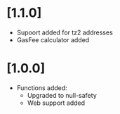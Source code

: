 # [1.1.0]

- Supoort added for tz2 addresses
- GasFee calculator added


# [1.0.0]

* Functions added:
  * Upgraded to null-safety
  * Web support added
